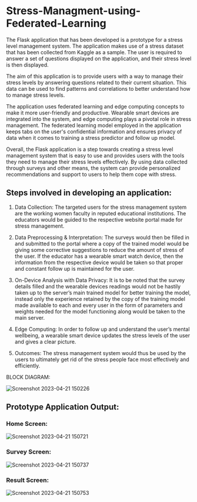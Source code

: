 # Stress-Managment-using-Federated-Learning

The Flask application that has been developed is a prototype for a stress level management system. The application makes use of a stress dataset that has been collected from Kaggle as a sample. The user is required to answer a set of questions displayed on the application, and their stress level is then displayed.

The aim of this application is to provide users with a way to manage their stress levels by answering questions related to their current situation. This data can be used to find patterns and correlations to better understand how to manage stress levels.

The application uses federated learning and edge computing concepts to make it more user-friendly and productive. Wearable smart devices are integrated into the system, and edge computing plays a pivotal role in stress management. The federated learning model employed in the application keeps tabs on the user's confidential information and ensures privacy of data when it comes to training a stress predictor and follow up model.

Overall, the Flask application is a step towards creating a stress level management system that is easy to use and provides users with the tools they need to manage their stress levels effectively. By using data collected through surveys and other means, the system can provide personalized recommendations and support to users to help them cope with stress.

## Steps involved in developing an application:

  1. Data Collection: The targeted users for the stress management system are the working women faculty in reputed educational institutions. The educators would be guided to the respective website portal made for stress management. 

  2. Data Preprocessing & Interpretation: The surveys would then be filled in and submitted to the portal where a copy of the trained model would be giving some corrective suggestions to reduce the amount of stress of the user. If the educator has a wearable smart watch device, then the information from the respective device would be taken so that proper and constant follow up is maintained for the user. 

  3. On-Device Analysis with Data Privacy: It is to be noted that the survey details filled and the wearable devices readings would not be hastily taken up to the server’s main trained model for better training the model, instead only the experience retained by the copy of the training model made available to each and every user in the form of parameters and weights needed for the model functioning along would be taken to the main server. 

  4. Edge Computing: In order to follow up and understand the user’s mental wellbeing, a wearable smart device updates the stress levels of the user and gives a clear picture.

  5. Outcomes: The stress management system would thus be used by the users to ultimately get rid of the stress people face most effectively and efficiently.

BLOCK DIAGRAM:




![Screenshot 2023-04-21 150226](https://user-images.githubusercontent.com/63699036/233601675-522ae462-3ea5-49a3-b932-03c2da4dcb10.png)



## Prototype Application Output:

### Home Screen:

![Screenshot 2023-04-21 150721](https://user-images.githubusercontent.com/63699036/233602935-33c0c31f-3749-432b-b9e1-9c6542c7dce3.png)


### Survey Screen:

![Screenshot 2023-04-21 150737](https://user-images.githubusercontent.com/63699036/233603040-55c41b14-2620-4543-b252-efe27f244798.png)


### Result Screen:


![Screenshot 2023-04-21 150753](https://user-images.githubusercontent.com/63699036/233603088-1ace0364-27b0-4ec3-9db2-dddebc1b96b2.png)





